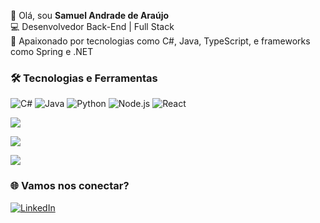 👋 Olá, sou **Samuel Andrade de Araújo**  
💻 Desenvolvedor Back-End | Full Stack  
🚀 Apaixonado por tecnologias como C#, Java, TypeScript, e frameworks como Spring e .NET  

### 🛠️ Tecnologias e Ferramentas
![C#](https://img.shields.io/badge/-C%23-239120?logo=csharp&logoColor=white)
![Java](https://img.shields.io/badge/-Java-007396?logo=java&logoColor=white)
![Python](https://img.shields.io/badge/-Python-3776AB?logo=python&logoColor=white)
![Node.js](https://img.shields.io/badge/-Node.js-339933?logo=node.js&logoColor=white)
![React](https://img.shields.io/badge/-React-61DAFB?logo=react&logoColor=white)

![](https://github-readme-stats.vercel.app/api?username=SAndrade100&theme=tokyonight&hide_border=true&include_all_commits=false&count_private=false)<br/>

![](https://github-readme-streak-stats.herokuapp.com/?user=SAndrade100&theme=tokyonight&hide_border=true)<br/>

![](https://github-readme-stats.vercel.app/api/top-langs/?username=SAndrade100&theme=tokyonight&hide_border=true&include_all_commits=false&count_private=false&layout=compact)

### 🌐 Vamos nos conectar?
[![LinkedIn](https://img.shields.io/badge/-LinkedIn-blue?logo=linkedin)](https://www.linkedin.com/in/samuel-andrade-de-ara%C3%BAjo-88b920282/)

